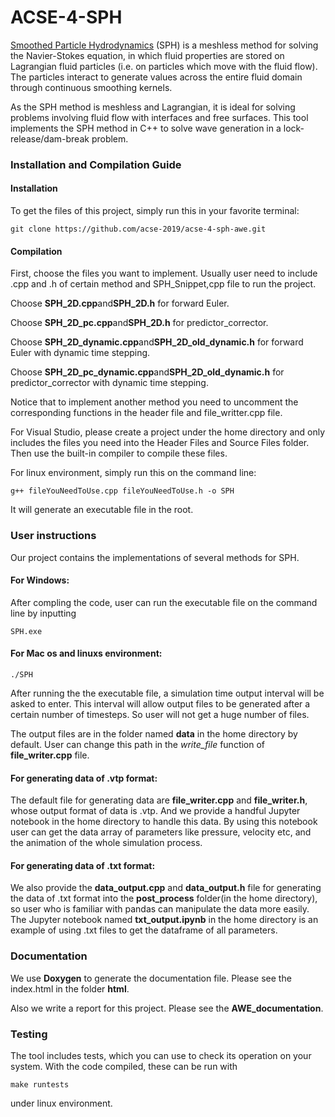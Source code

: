 # ACSE-4-SPH

[Smoothed Particle Hydrodynamics](https://en.wikipedia.org/wiki/Smoothed-particle_hydrodynamics) (SPH) is a meshless
method for solving the Navier-Stokes equation, in which fluid properties are stored on Lagrangian fluid particles (i.e. on
particles which move with the fluid flow). The particles interact to generate values across the entire fluid domain through
continuous smoothing kernels. 

As the SPH method is meshless and Lagrangian, it is ideal for solving problems involving fluid flow with interfaces and free 
surfaces. This tool implements the SPH method in C++ to solve wave generation in a lock-release/dam-break problem.

### Installation and Compilation Guide

#### Installation
To get the files of this project, simply run this in your favorite terminal:

```git clone https://github.com/acse-2019/acse-4-sph-awe.git ```

#### Compilation
First, choose the files you want to implement. Usually user need to include .cpp and .h of certain method and SPH_Snippet,cpp file to run the project.

Choose **SPH_2D.cpp**and**SPH_2D.h** for forward Euler.

Choose **SPH_2D_pc.cpp**and**SPH_2D.h** for predictor_corrector.

Choose **SPH_2D_dynamic.cpp**and**SPH_2D_old_dynamic.h** for forward Euler with dynamic time stepping.

Choose **SPH_2D_pc_dynamic.cpp**and**SPH_2D_old_dynamic.h** for predictor_corrector with dynamic time stepping.

Notice that to implement another method you need to uncomment the corresponding functions in the header file and file_writter.cpp file.

For Visual Studio, please create a project under the home directory and only includes the files you need into the Header Files and Source Files folder. Then use the built-in compiler to compile these files.

For linux environment, simply run this on the command line:

```g++ fileYouNeedToUse.cpp fileYouNeedToUse.h -o SPH ```

It will generate an executable file in the root.

### User instructions

Our project contains the implementations of several methods for SPH.

#### For Windows:

After compling the code, user can run the executable file on the command line by inputting

``` SPH.exe ```

#### For Mac os and linuxs environment:

``` ./SPH ```

After running the the executable file, a simulation time output interval will be asked to enter. This interval will allow output files to be generated after a certain number of timesteps. So user will not get a huge number of files.

The output files are in the folder named **data** in the home directory by default. User can change this path in the *write_file* function of **file_writer.cpp** file.

#### For generating data of .vtp format:

The default file for generating data are **file_writer.cpp** and **file_writer.h**, whose output format of data is .vtp. And we provide a handful Jupyter notebook in the home directory to handle this data. By using this notebook user can get the data array of parameters like pressure, velocity etc, and the animation of the whole simulation process.

#### For generating data of .txt format:

We also provide the **data_output.cpp** and **data_output.h** file for generating the data of .txt format into the **post_process** folder(in the home directory), so user who is familiar with pandas can manipulate the data more easily. The Jupyter notebook named **txt_output.ipynb** in the home directory is an example of using .txt files to get the dataframe of all parameters.

### Documentation

We use **Doxygen** to generate the documentation file. Please see the index.html in the folder **html**.

Also we write a report for this project. Please see the **AWE_documentation**.

### Testing

The tool includes tests, which you can use to check its operation on your system. With the code compiled, these can be run 
with

```
make runtests
```
under linux environment.
